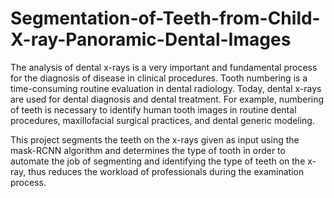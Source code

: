 # Segmentation-of-Teeth-from-Child-X-ray-Panoramic-Dental-Images

The analysis of dental x-rays is a very important and fundamental process for the
diagnosis of disease in clinical procedures. Tooth numbering is a time-consuming
routine evaluation in dental radiology. Today, dental x-rays are used for dental
diagnosis and dental treatment. For example, numbering of teeth is necessary to
identify human tooth images in routine dental procedures, maxillofacial surgical
practices, and dental generic modeling.

This project segments the teeth on the x-rays given as input using the mask-RCNN
algorithm and determines the type of tooth in order to automate the job of segmenting
and identifying the type of teeth on the x-ray, thus reduces the workload of
professionals during the examination process.

